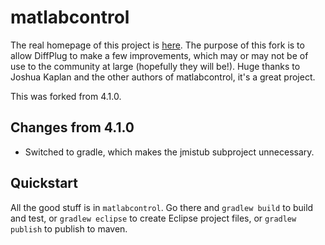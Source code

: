 # matlabcontrol

The real homepage of this project is [here](https://code.google.com/p/matlabcontrol/).  The purpose of this fork is to allow DiffPlug to make a few improvements, which may or may not be of use to the community at large (hopefully they will be!).  Huge thanks to Joshua Kaplan and the other authors of matlabcontrol, it's a great project.

This was forked from 4.1.0.

## Changes from 4.1.0

- Switched to gradle, which makes the jmistub subproject unnecessary.

## Quickstart

All the good stuff is in `matlabcontrol`.  Go there and `gradlew build` to build and test, or `gradlew eclipse` to create Eclipse project files, or `gradlew publish` to publish to maven.
